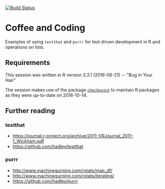 [![Build Status](https://travis-ci.org/machinegurning/coffee_and_coding.svg?branch=master)](https://travis-ci.org/machinegurning/coffee_and_coding)

# Coffee and Coding

Examples of using `testthat` and `purrr` for test driven development in R and operations on lists.

## Requirements

This session was written in R version 3.3.1 (2016-06-21) -- "Bug in Your Hair"

The session makes use of the package [`checkpoint`](https://github.com/RevolutionAnalytics/checkpoint) to maintain R packages as they were up-to-date on 2016-10-14.

## Further reading

### testthat

* https://journal.r-project.org/archive/2011-1/RJournal_2011-1_Wickham.pdf
* https://github.com/hadley/testthat

### purrr

* http://www.machinegurning.com/rstats/map_df/
* http://www.machinegurning.com/rstats/iterating/
* https://github.com/hadley/purrr

